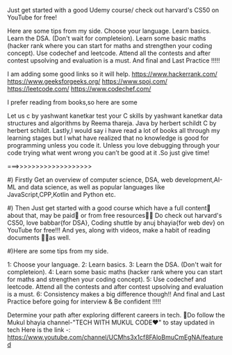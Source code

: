
Just get started with a good Udemy course/ check out harvard's CS50 on YouTube for free!

Here are some tips from my side.
Choose your language.
Learn basics.
Learn the DSA. (Don't wait for completeion).
Learn some basic maths (hacker rank where you can start for maths and strengthen your coding concept).
Use codechef and leetcode. Attend all the contests and after contest upsolving and evaluation is a must.
And final and Last Practice !!!!!


I am adding some good links so it will help.
https://www.hackerrank.com/
https://www.geeksforgeeks.org/
https://www.spoj.com/
https://leetcode.com/
https://www.codechef.com/

I prefer reading from books,so here are some

Let us c by yashwant kanetkar
test your C skills by yashwant kanetkar
data structures and algorithms by Reema thareja.
Java by herbert schildt
C by herbert schildt.
Lastly,I would say i have read a lot of books all through my learning stages but I what have realized that no knowledge is good for programming unless you code it. Unless you love debugging through your code trying what went wrong you can’t be good at it .So just give time!


===>>>>>>>>>>>>>>>>>>>

#) Firstly Get an overview of computer science, DSA, web development,AI-ML and data science, as well as popular languages
 like JavaScript,CPP,Kotlin and Python etc.

#) Then Just get started with a good course which have a full content🎯 about that, may be paid💸 or from free resources👨‍💻
Do check out harvard's CS50, love babbar{for DSA}, Coding shuttle by anuj bhayia{for web dev} on YouTube for free!!!
And yes, along with videos, make a habit of reading documents 📜📃as well.


#)Here are some tips from my side.

1: Choose your language.
2: Learn basics.
3: Learn the DSA. (Don't wait for completeion).
4: Learn some basic maths (hacker rank where you can start for maths and strengthen your coding concept).
5: Use codechef and leetcode. Attend all the contests and after contest upsolving and evaluation is a must.
6: Consistency makes a big difference though!!
And final and Last Practice before going for interview & Be confident !!!!!

Determine your path after exploring different careers in tech.
🔴Do follow the Mukul bhayia channel-"TECH WITH MUKUL CODE❤" to stay updated in tech
Here is the link -: https://www.youtube.com/channel/UCMhs3x1cf8FAloBmuCmEgNA/featured

